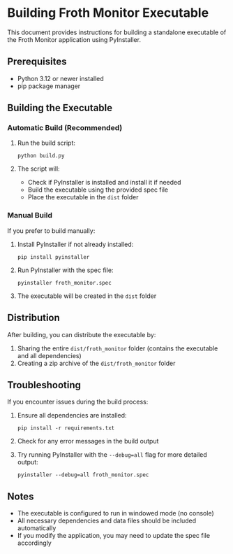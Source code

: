# Building Froth Monitor Executable

This document provides instructions for building a standalone executable of the Froth Monitor application using PyInstaller.

## Prerequisites

- Python 3.12 or newer installed
- pip package manager

## Building the Executable

### Automatic Build (Recommended)

1. Run the build script:
   ```
   python build.py
   ```

2. The script will:
   - Check if PyInstaller is installed and install it if needed
   - Build the executable using the provided spec file
   - Place the executable in the `dist` folder

### Manual Build

If you prefer to build manually:

1. Install PyInstaller if not already installed:
   ```
   pip install pyinstaller
   ```

2. Run PyInstaller with the spec file:
   ```
   pyinstaller froth_monitor.spec
   ```

3. The executable will be created in the `dist` folder

## Distribution

After building, you can distribute the executable by:

1. Sharing the entire `dist/froth_monitor` folder (contains the executable and all dependencies)
2. Creating a zip archive of the `dist/froth_monitor` folder

## Troubleshooting

If you encounter issues during the build process:

1. Ensure all dependencies are installed:
   ```
   pip install -r requirements.txt
   ```

2. Check for any error messages in the build output

3. Try running PyInstaller with the `--debug=all` flag for more detailed output:
   ```
   pyinstaller --debug=all froth_monitor.spec
   ```

## Notes

- The executable is configured to run in windowed mode (no console)
- All necessary dependencies and data files should be included automatically
- If you modify the application, you may need to update the spec file accordingly